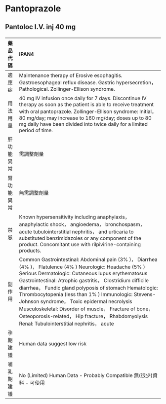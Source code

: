 # Pantoprazole

## Pantoloc I.V. inj 40 mg

##### 

| 藥品代碼   | IPAN4                                                                                                                                                                                                                                                                                                                                                                                                                                                                                                                                                 |
|:-----------|:------------------------------------------------------------------------------------------------------------------------------------------------------------------------------------------------------------------------------------------------------------------------------------------------------------------------------------------------------------------------------------------------------------------------------------------------------------------------------------------------------------------------------------------------------|
| 適應症     | Maintenance therapy of Erosive esophagitis. Gastroesophageal reflux disease. Gastric hypersecretion， Pathological. Zollinger-Ellison syndrome.                                                                                                                                                                                                                                                                                                                                                                                                       |
| 用法用量   | 40 mg IV infusion once daily for 7 days. Discontinue IV therapy as soon as the patient is able to receive treatment with oral pantoprazole. Zollinger-Ellison syndrome: Initial， 80 mg/day; may increase to 160 mg/day; doses up to 80 mg daily have been divided into twice daily for a limited period of time.                                                                                                                                                                                                                                     |
| 肝功能異常 | 需調整劑量                                                                                                                                                                                                                                                                                                                                                                                                                                                                                                                                            |
| 腎功能異常 | 無需調整劑量                                                                                                                                                                                                                                                                                                                                                                                                                                                                                                                                          |
| 禁忌       | Known hypersensitivity including anaphylaxis， anaphylactic shock， angioedema， bronchospasm， acute tubulointerstitial nephritis， and urticaria to substituted benzimidazoles or any component of the product. Concomitant use with rilpivirine-containing products.                                                                                                                                                                                                                                                                               |
| 副作用     | Common Gastrointestinal: Abdominal pain (3% )， Diarrhea (4% )， Flatulence (4% ) Neurologic: Headache (5% ) Serious Dermatologic: Cutaneous lupus erythematosus Gastrointestinal: Atrophic gastritis， Clostridium difficile diarrhea， Fundic gland polyposis of stomach Hematologic: Thrombocytopenia (less than 1% ) Immunologic: Stevens-Johnson syndrome， Toxic epidermal necrolysis Musculoskeletal: Disorder of muscle， Fracture of bone， Osteoporosis-related， Hip fracture， Rhabdomyolysis Renal: Tubulointerstitial nephritis， acute |
| 孕期建議   | Human data suggest low risk                                                                                                                                                                                                                                                                                                                                                                                                                                                                                                                           |
| 哺乳期建議 | No (Limited) Human Data - Probably Compatible 無(很少)資料 - 可使用                                                                                                                                                                                                                                                                                                                                                                                                                                                                                   |

